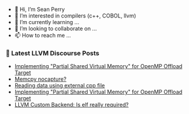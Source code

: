 - 👋 Hi, I’m Sean Perry
- 👀 I’m interested in compilers (c++, COBOL, llvm)
- 🌱 I’m currently learning ...
- 💞️ I’m looking to collaborate on ...
- 📫 How to reach me ...

<!---
s66perry/s66perry is a ✨ special ✨ repository because its `README.md` (this file) appears on your GitHub profile.
You can click the Preview link to take a look at your changes.
--->
### 📕 Latest LLVM Discourse Posts

<!-- DISCOURSE-LLVM:START -->
- [Implementing &quot;Partial Shared Virtual Memory&quot; for OpenMP Offload Target](https://discourse.llvm.org/t/implementing-partial-shared-virtual-memory-for-openmp-offload-target/70994#post_2)
- [Memcpy nocapture?](https://discourse.llvm.org/t/memcpy-nocapture/70874#post_20)
- [Reading data using external cpp file](https://discourse.llvm.org/t/reading-data-using-external-cpp-file/70361#post_15)
- [Implementing &quot;Partial Shared Virtual Memory&quot; for OpenMP Offload Target](https://discourse.llvm.org/t/implementing-partial-shared-virtual-memory-for-openmp-offload-target/70994#post_1)
- [LLVM Custom Backend: Is elf really required?](https://discourse.llvm.org/t/llvm-custom-backend-is-elf-really-required/70989#post_8)
<!-- DISCOURSE-LLVM:END -->
